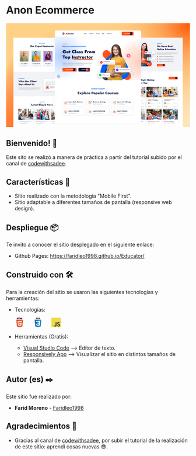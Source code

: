 # Anon Ecommerce

![Design preview Anon Ecommerce Website](./img/preview.png)

## Bienvenido! 👋

Este sito se realizó a manera de práctica a partir del tutorial subido por el canal de [codewithsadee](https://www.youtube.com/channel/UC1PZHWV6VvICTL1LgFUZq6g).

## Características 📄

-   Sitio realizado con la metodología "Mobile First".
-   Sitio adaptable a diferentes tamaños de pantalla (responsive web design).

## Despliegue 📦

Te invito a conocer el sitio desplegado en el siguiente enlace:

-   Github Pages: https://faridleo1998.github.io/Educator/

## Construido con 🛠️

Para la creación del sitio se usaron las siguientes tecnologías y herramientas:

-   Tecnologías:

      <img vertical-align="left" alt="HTML5" title="HTML5" width="26px" src="https://raw.githubusercontent.com/github/explore/80688e429a7d4ef2fca1e82350fe8e3517d3494d/topics/html/html.png" style="max-width:100%;">
      <img vertical-align="left" alt="CSS3" title="CSS3" width="26px" style="margin-left:20px" src="https://raw.githubusercontent.com/github/explore/80688e429a7d4ef2fca1e82350fe8e3517d3494d/topics/css/css.png" style="max-width:100%;">
      <img vertical-align="left" alt="Javascript" title="JavaScript" width="26px" style="margin-left:20px" src="https://raw.githubusercontent.com/github/explore/80688e429a7d4ef2fca1e82350fe8e3517d3494d/topics/javascript/javascript.png" style="max-width:100%;">

-   Herramientas (Gratis):
    -   [Visual Studio Code](https://code.visualstudio.com/) --> Editor de texto.
    -   [Responsively App](https://responsively.app/) --> Visualizar el sitio en distintos tamaños de pantalla.

## Autor (es) ✒️

Este sitio fue realizado por:

-   **Farid Moreno** - [Faridleo1998](https://github.com/Faridleo1998)

## Agradecimientos 🎁

-   Gracias al canal de [codewithsadee](https://www.youtube.com/channel/UC1PZHWV6VvICTL1LgFUZq6g), por subir el tutorial de la realización de este sitio: aprendí cosas nuevas 😎.
